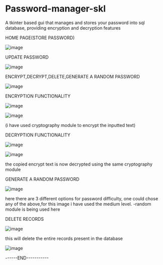 # Password-manager-skl
A tkinter based gui that manages and stores your password into sql database, providing encryption and decryption features

HOME PAGE(STORE PASSWORD)



![image](https://user-images.githubusercontent.com/86974454/197690782-ab20dbe4-49a5-424d-9e6a-2bfb6daa0580.png)


UPDATE PASSWORD


![image](https://user-images.githubusercontent.com/86974454/197690803-98478e2f-5c09-421b-aaa2-52e21fec1726.png)


ENCRYPT,DECRYPT,DELETE,GENERATE A RANDOM PASSWORD



![image](https://user-images.githubusercontent.com/86974454/197690913-b77aef5f-9900-488f-a1a4-1e53a85b7617.png)


ENCRYPTION FUNCTIONALITY


![image](https://user-images.githubusercontent.com/86974454/197691002-827c8430-fc93-4ba9-a137-72d2fce11412.png)


![image](https://user-images.githubusercontent.com/86974454/197691009-3297e7c1-0df2-4980-bde0-80f6f3cf3bef.png)


(i have used cryptography module to encrypt the inputted text)



DECRYPTION FUNCTIONALITY


![image](https://user-images.githubusercontent.com/86974454/197691098-d268b753-3a00-4005-beda-3e0547cf8532.png)


![image](https://user-images.githubusercontent.com/86974454/197691122-dfa2ee54-0a0c-4080-a9ac-97bb1f8fa073.png)


the copied encrypt text is now decrypted using the same cryptography module

GENERATE A RANDOM PASSWORD


![image](https://user-images.githubusercontent.com/86974454/197692397-2ca6810f-e30b-4ab9-a4b9-9d2b45ef292d.png)


here there are 3 different options for password difficulty, one could chose any of the above,for this image i have used the medium level.
-random module is being used here

DELETE RECORDS


![image](https://user-images.githubusercontent.com/86974454/197692653-b8ef1f16-c44c-4d5e-897b-e6bd1cbeaf20.png)


this will delete the entire records present in the database


![image](https://user-images.githubusercontent.com/86974454/197692849-a10dbf39-0a01-4dc9-95a0-78234bf7855c.png)



------END-----------


